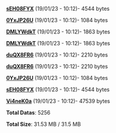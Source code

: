 [**sEH08FYX**](/data/sEH08FYX.txt) (19/01/23 - 10:12)- 4544 bytes

[**0YxJP26U**](/data/0YxJP26U.txt) (19/01/23 - 10:12)- 1084 bytes

[**DMLYWdkT**](/data/DMLYWdkT.txt) (19/01/23 - 10:12)- 1863 bytes

[**DMLYWdkT**](/data/DMLYWdkT.txt) (19/01/23 - 10:12)- 1863 bytes

[**duQX8FR6**](/data/duQX8FR6.txt) (19/01/23 - 10:12)- 2210 bytes

[**duQX8FR6**](/data/duQX8FR6.txt) (19/01/23 - 10:12)- 2210 bytes

[**0YxJP26U**](/data/0YxJP26U.txt) (19/01/23 - 10:12)- 1084 bytes

[**sEH08FYX**](/data/sEH08FYX.txt) (19/01/23 - 10:12)- 4544 bytes

[**Vi4neK0a**](/data/Vi4neK0a.txt) (19/01/23 - 10:12)- 47539 bytes

**Total Datas**: 5256

**Total Size**: 31.53 MB / 31.5 MB